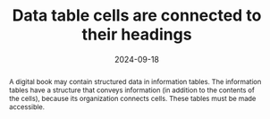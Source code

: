 ---
title: Data table cells are connected to their headings
abstract: A digital book may contain structured data in information tables. The information tables have a structure that conveys information (in addition to the contents of the cells), because its organization connects cells. These tables must be made accessible.
categories:
  - Structure and Code
agrege: O4236-E075
opquast: 4 236
indiceebook: "75"
description: Register No. 075
before: "074"
weight: "075"
after: "076"
actif: "1"
layout: rules
date: 2024-09-18
tags:
  - display
  - Accessibility
  - Readability
objectif:
  - Allow technical aids to render the information in comprehensible manifest tables, by indicating to the user the logical relations between the content and the contents of the table.
  - Improve accessibility of content to readers with disabilities
Meo:
  - Use the HTML th element and its scope attribute to mark the header cells and explain their gateway (col value scope for a column header, value row for line header).
Controle:
  - Check the source code of the epub or ACE HTML page
epubcheck: null
ace: true
humancheck: true
ReadiumGoToolkit: null
Source:
  - Opquast
Referentiel:
  - "[Web Content Accessibility Guidelines (WCAG)](https://www.w3.org/WAI/standards-guidelines/wcag/)"
steps:
  - Editorial
  - Development
  - Crafting
---